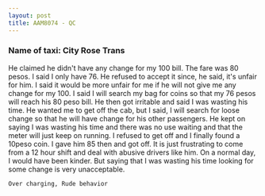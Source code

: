 ```yaml
---
layout: post
title: AAM8074 - QC
---
```


### Name of taxi: City Rose Trans

He claimed he didn't have any change for my 100 bill. The fare was 80 pesos. I said I only have 76. He refused to accept it since,  he said, it's unfair for him. I said it would be more unfair for me if he will not give me any change for my 100. I said I will search my bag for coins so that my 76 pesos will reach his 80 peso bill. He then got irritable and said I was wasting his time. He wanted me to get off the cab, but I said, I will search for loose change so that he will have change for his other passengers. He kept on saying I was wasting his time and there was no use waiting and that the meter will just keep on running. I refused to get off and I finally found a 10peso coin. I gave him 85 then and got off. It is just frustrating to come from a 12 hour shift and deal with abusive drivers like him. On a normal day, I would have been kinder. But saying that I was wasting his time looking for some change is very unacceptable. 

```Over charging, Rude behavior```
